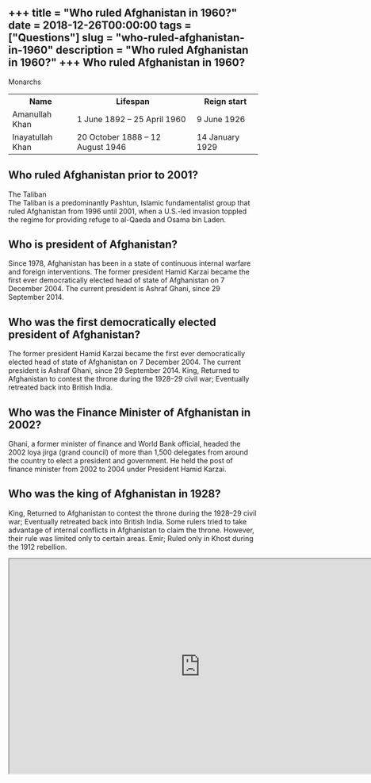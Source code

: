 +++
title = "Who ruled Afghanistan in 1960?"
date = 2018-12-26T00:00:00
tags = ["Questions"]
slug = "who-ruled-afghanistan-in-1960"
description = "Who ruled Afghanistan in 1960?"
+++
Who ruled Afghanistan in 1960?
------------------------------

Monarchs

<table><tr><th>Name</th><th>Lifespan</th><th>Reign start</th></tr><tr><td>Amanullah Khan</td><td>1 June 1892 – 25 April 1960</td><td>9 June 1926</td></tr><tr><td>Inayatullah Khan</td><td>20 October 1888 – 12 August 1946</td><td>14 January 1929</td></tr></table>

Who ruled Afghanistan prior to 2001?
------------------------------------

The Taliban  
The Taliban is a predominantly Pashtun, Islamic fundamentalist group that ruled Afghanistan from 1996 until 2001, when a U.S.-led invasion toppled the regime for providing refuge to al-Qaeda and Osama bin Laden.

Who is president of Afghanistan?
--------------------------------

Since 1978, Afghanistan has been in a state of continuous internal warfare and foreign interventions. The former president Hamid Karzai became the first ever democratically elected head of state of Afghanistan on 7 December 2004. The current president is Ashraf Ghani, since 29 September 2014.

Who was the first democratically elected president of Afghanistan?
------------------------------------------------------------------

The former president Hamid Karzai became the first ever democratically elected head of state of Afghanistan on 7 December 2004. The current president is Ashraf Ghani, since 29 September 2014. King, Returned to Afghanistan to contest the throne during the 1928–29 civil war; Eventually retreated back into British India.

Who was the Finance Minister of Afghanistan in 2002?
----------------------------------------------------

Ghani, a former minister of finance and World Bank official, headed the 2002 loya jirga (grand council) of more than 1,500 delegates from around the country to elect a president and government. He held the post of finance minister from 2002 to 2004 under President Hamid Karzai.

Who was the king of Afghanistan in 1928?
----------------------------------------

King, Returned to Afghanistan to contest the throne during the 1928–29 civil war; Eventually retreated back into British India. Some rulers tried to take advantage of internal conflicts in Afghanistan to claim the throne. However, their rule was limited only to certain areas. Emir; Ruled only in Khost during the 1912 rebellion.

<iframe allow="accelerometer; autoplay; clipboard-write; encrypted-media; gyroscope; picture-in-picture" allowfullscreen="" class="__youtube_prefs__  epyt-is-override  no-lazyload" data-no-lazy="1" data-origheight="433" data-origwidth="770" data-skipgform_ajax_framebjll="" height="433" id="_ytid_16533" loading="lazy" src="https://www.youtube.com/embed/U-E3xmFUXGU?enablejsapi=1&autoplay=0&cc_load_policy=0&cc_lang_pref=&iv_load_policy=1&loop=0&modestbranding=0&rel=1&fs=1&playsinline=0&autohide=2&theme=dark&color=red&controls=1&" title="YouTube player" width="770"></iframe>